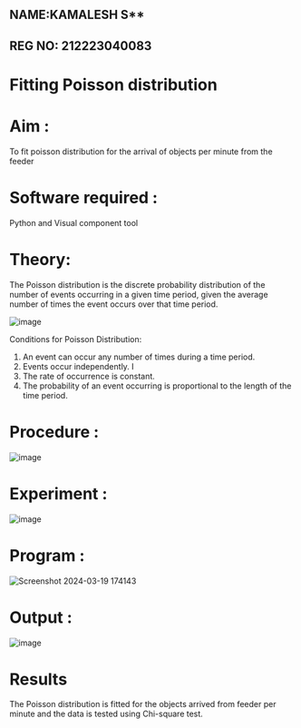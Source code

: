 ## NAME:KAMALESH S**


## REG NO: 212223040083

# Fitting Poisson  distribution
# Aim : 

To fit poisson distribution for the arrival of objects per minute from the feeder

# Software required :  

Python and Visual component tool

# Theory:

The Poisson distribution is the discrete probability distribution of the number of events occurring in a given time period, given the average number of times the event occurs over that time period.

![image](https://user-images.githubusercontent.com/104613195/166248326-fd042076-8b0b-40c4-8b11-1d8e8fcb74db.png)

 Conditions for Poisson Distribution:

1. An event can occur any number of times during a time period.
2. Events occur independently. I
3. The rate of occurrence is constant.
4. The probability of an event occurring is proportional to the length of the time period. 
 
# Procedure :

![image](https://user-images.githubusercontent.com/104613195/166251988-d0c53205-6080-4f7b-ae4c-398178586637.png)




# Experiment :

![image](https://user-images.githubusercontent.com/103921593/230282876-f4a5afbf-cac1-4648-a1b0-c78840638a8e.png)




# Program :

![Screenshot 2024-03-19 174143](https://github.com/kaviya546/Poisson_distribution/assets/150368823/c6470d48-8460-4395-9fb7-83ab68887be0)





# Output : 
![image](https://github.com/kaviya546/Poisson_distribution/assets/150368823/0886b75f-02f4-449f-a9b2-cd326d8420f3)




# Results

The Poisson distribution is fitted for the objects arrived from feeder per minute and the data is tested using Chi-square test. 
 

